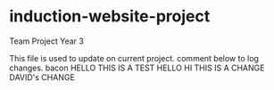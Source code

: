 # induction-website-project
Team Project Year 3

This file is used to update on current project.
comment below to log changes.
bacon
HELLO THIS IS A TEST
HELLO
HI THIS IS A CHANGE
DAVID's CHANGE
